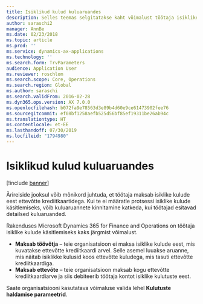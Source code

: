 ```yaml
---
title: Isiklikud kulud kuluaruandes
description: Selles teemas selgitatakse kaht võimalust töötaja isiklike kulude käsitlemiseks rakenduses Microsoft Dynamics 365 for Finance and Operations.
author: saraschi2
manager: AnnBe
ms.date: 02/23/2018
ms.topic: article
ms.prod: ''
ms.service: dynamics-ax-applications
ms.technology: ''
ms.search.form: TrvParameters
audience: Application User
ms.reviewer: roschlom
ms.search.scope: Core, Operations
ms.search.region: Global
ms.author: saraschi
ms.search.validFrom: 2016-02-28
ms.dyn365.ops.version: AX 7.0.0
ms.openlocfilehash: b072fa9e78563d3e89b4d60e9ce61473902fee76
ms.sourcegitcommit: ef08bf1258aefb525d56bf85ef19311be26ab94c
ms.translationtype: HT
ms.contentlocale: et-EE
ms.lasthandoff: 07/30/2019
ms.locfileid: "1794980"
---
```

# <a name="personal-expenses-on-an-expense-report"></a>Isiklikud kulud kuluaruandes

[!include [banner](../includes/banner.md)]

Ärireiside jooksul võib mõnikord juhtuda, et töötaja maksab isiklike kulude eest ettevõtte krediitkaartidega. Kui te ei määratle protsessi isiklike kulude käsitlemiseks, võib kuluaruannete kinnitamine katkeda, kui töötajad esitavad detailsed kuluaruanded. 

Rakenduses Microsoft Dynamics 365 for Finance and Operations on töötaja isiklike kulude käsitlemiseks kaks järgmist võimalust.

- **Maksab töövõtja** – teie organisatsioon ei maksa isiklike kulude eest, mis kuvatakse ettevõtte krediitkaardi arvel. Selle asemel luuakse aruanne, mis näitab isiklikke kulusid koos ettevõtte kuludega, mis tasuti ettevõtte krediitkaardiga.
- **Maksab ettevõte** – teie organisatsioon maksab kogu ettevõtte krediitkaardiarve ja siis debiteerib töötaja kontot isiklike kulutuste eest.

Saate organisatsiooni kasutatava võimaluse valida lehel **Kulutuste haldamise parameetrid**.
